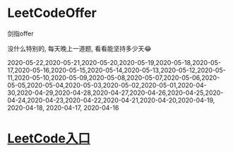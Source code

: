 # LeetCodeOffer
剑指offer

没什么特别的, 每天晚上一道题, 看看能坚持多少天😂


2020-05-22,2020-05-21,2020-05-20,2020-05-19,2020-05-18,2020-05-17,2020-05-16,2020-05-15,2020-05-14,2020-05-13,2020-05-12,2020-05-11,2020-05-10,2020-05-09,2020-05-08,2020-05-07,2020-05-06,2020-05-05,2020-05-04,2020-05-03,2020-05-02,2020-05-01,2020-04-30,2020-04-29,2020-04-28,2020-04-27,2020-04-26,2020-04-25,2020-04-24,2020-04-23,2020-04-22,2020-04-21,2020-04-20,2020-04-19, 2020-04-18, 2020-04-17, 2020-04-16


# [LeetCode入口](https://leetcode-cn.com/u/cocos543/)
